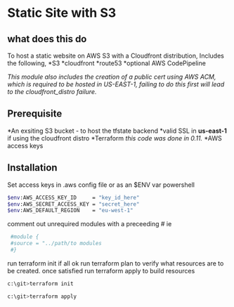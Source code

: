 # Static Site with S3

## what does this do

To host a static website on AWS S3 with a Cloudfront distribution, Includes the following,
 *S3
 *cloudfront
 *route53
 *optional AWS CodePipeline

*This module also includes the creation of a public cert using AWS ACM, which is required to be hosted in US-EAST-1, failing to do this first will lead to the cloudfront_distro failure.*

## Prerequisite

 *An exsiting S3 bucket  - to host the tfstate backend
 *valid SSL in **us-east-1** if using the cloudfront distro
 *Terraform *this code was done in 0.11.*
 *AWS access keys

## Installation

 Set access keys in .aws config file or as an $ENV var powershell

```bash
$env:AWS_ACCESS_KEY_ID     = "key_id_here"
$env:AWS_SECRET_ACCESS_KEY = "secret_here"
$env:AWS_DEFAULT_REGION    = "eu-west-1"
```

comment out unrequired modules with a preceeding #
ie

```bash
 #module {
 #source = "../path/to modules  
 #}
```

run terraform init if all ok run terraform plan to verify what resources are to be created.
once satisfied run terraform apply to build resources

```bash
c:\git>terraform init
```

```bash
c:\git>terraform apply
```
